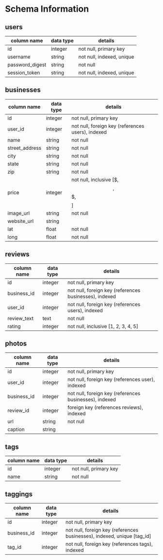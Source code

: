 # Schema Information

## users
column name     | data type | details
----------------|-----------|-----------------------
id              | integer   | not null, primary key
username        | string    | not null, indexed, unique
password_digest | string    | not null
session_token   | string    | not null, indexed, unique

## businesses
column name    | data type | details
---------------|-----------|-----------------------
id             | integer   | not null, primary key
user_id        | integer   | not null, foreign key (references users), indexed
name           | string    | not null
street_address | string    | not null
city           | string    | not null
state          | string    | not null
zip            | string    | not null
price          | integer   | not null, inclusive [$, $$, $$$, $$$$]
image_url      | string    | not null
website_url    | string    |
lat            | float     | not null
long           | float     | not null

## reviews
column name | data type | details
------------|-----------|-----------------------
id          | integer   | not null, primary key
business_id | integer   | not null, foreign key (references businesses), indexed
user_id     | integer   | not null, foreign key (references users), indexed
review_text | text      | not null
rating      | integer   | not null, inclusive [1, 2, 3, 4, 5]

## photos
column name | data type | details
------------|-----------|-----------------------
id          | integer   | not null, primary key
user_id     | integer   | not null, foreign key (references user), indexed
business_id | integer   | not null, foreign key (references businesses), indexed
review_id   | integer   | foreign key (references reviews), indexed
url         | string    | not null
caption     | string    |

## tags
column name | data type | details
------------|-----------|-----------------------
id          | integer   | not null, primary key
name        | string    | not null

## taggings
column name | data type | details
------------|-----------|-----------------------
id          | integer   | not null, primary key
business_id | integer   | not null, foreign key (references businesses), indexed, unique [tag_id]
tag_id      | integer   | not null, foreign key (references tags), indexed
